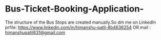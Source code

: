 # Bus-Ticket-Booking-Application-

The structure of the Bus Stops are created manually.So dm me on LinkedIn prfile: https://www.linkedin.com/in/himanshu-patil-8b4636254
OR mail : himanshupatil631@gmail.com 
